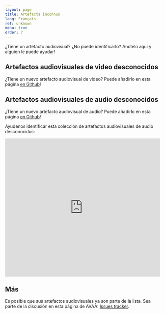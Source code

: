 ```yaml
---
layout: page
title: Artefacts inconnus 
lang: Français
ref: unknown
menu: true
order: 7
---
```


¿Tiene un artefacto audiovisual? ¿No puede identificarlo?
Anotelo aquí y alguien le puede ayudar!

## Artefactos audiovisuales de video desconocidos

¿Tiene un nuevo artefacto audiovisual de video? Puede añadirlo en esta página [en Github](https://github.com/bavc/avaa/blob/master/unknown.md)!

## Artefactos audiovisuales de audio desconocidos

¿Tiene un nuevo artefacto audiovisual de audio? Puede añadirlo en esta página [en Github](https://github.com/bavc/avaa/blob/master/unknown.md)!

Ayudenos identificar esta colección de artefactos audiovisuales de audio desconocidos:

<iframe width="100%" height="450" scrolling="no" frameborder="no" src="https://w.soundcloud.com/player/?url=https%3A//api.soundcloud.com/playlists/296924469&amp;color=ff5500&amp;auto_play=false&amp;hide_related=false&amp;show_comments=true&amp;show_user=true&amp;show_reposts=false&amp;visual=true"></iframe>


## Más

Es posible que sus artefactos audiovisuales ya son parte de la lista. Sea parte de la discusión en esta página de AVAA: [Issues tracker](https://github.com/bavc/avaa/issues).
